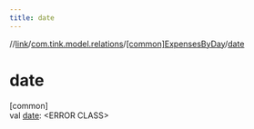 ```yaml
---
title: date
---
```

//[link](../../../index.html)/[com.tink.model.relations](../index.html)/[[common]ExpensesByDay](index.html)/[date](date.html)



# date



[common]\
val [date](date.html): &lt;ERROR CLASS&gt;




